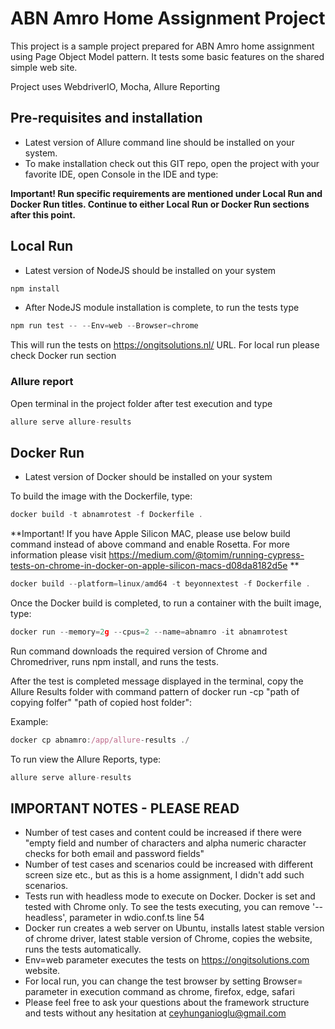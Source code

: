 # ABN Amro Home Assignment Project

This project is a sample project prepared for ABN Amro home assignment using Page Object Model pattern. It tests some basic features on the shared simple web site.

Project uses WebdriverIO, Mocha, Allure Reporting

## Pre-requisites and installation
* Latest version of Allure command line should be installed on your system.
* To make installation check out this GIT repo, open the project with your favorite IDE, open Console in the IDE and type:

**Important! Run specific requirements are mentioned under Local Run and Docker Run titles. Continue to either Local Run or Docker Run sections after this point.**

## Local Run

* Latest version of NodeJS should be installed on your system

```javascript
npm install
```
* After NodeJS module installation is complete, to run the tests type 

```javascript
npm run test -- --Env=web --Browser=chrome
```
This will run the tests on https://ongitsolutions.nl/ URL. For local run please check Docker run section
### Allure report

Open terminal in the project folder after test execution and type

```javascript
allure serve allure-results
```

## Docker Run

* Latest version of Docker should be installed on your system

To build the image with the Dockerfile, type:
```javascript
docker build -t abnamrotest -f Dockerfile .
```

**Important! If you have Apple Silicon MAC, please use below build command instead of above command and enable Rosetta. For more information please visit https://medium.com/@tomim/running-cypress-tests-on-chrome-in-docker-on-apple-silicon-macs-d08da8182d5e **

```javascript
docker build --platform=linux/amd64 -t beyonnextest -f Dockerfile .
```

Once the Docker build is completed, to run a container with the built image, type: 
```javascript
docker run --memory=2g --cpus=2 --name=abnamro -it abnamrotest
```
Run command downloads the required version of Chrome and Chromedriver, runs npm install, and runs the tests. 

After the test is completed message displayed in the terminal, copy the Allure Results folder with command pattern of docker run -cp "path of copying folfer" "path of copied host folder":

Example: 
```javascript
docker cp abnamro:/app/allure-results ./
```
To run view the Allure Reports, type:

```javascript
allure serve allure-results
```
## IMPORTANT NOTES - PLEASE READ
- Number of test cases and content could be increased if there were "empty field and number of characters and alpha numeric character checks for both email and password fields"
- Number of test cases and scenarios could be increased with different screen size etc., but as this is a home assignment, I didn't add such scenarios.
- Tests run with headless mode to execute on Docker. Docker is set and tested with Chrome only. To see the tests executing, you can remove '--headless', parameter in wdio.conf.ts line 54
- Docker run creates a web server on Ubuntu, installs latest stable version of chrome driver, latest stable version of Chrome, copies the website, runs the tests automatically.
- Env=web parameter executes the tests on https://ongitsolutions.com website. 
- For local run, you can change the test browser by setting Browser= parameter in execution command as chrome, firefox, edge, safari
- Please feel free to ask your questions about the framework structure and tests without any hesitation at ceyhunganioglu@gmail.com

